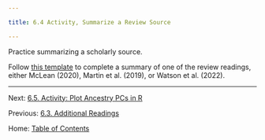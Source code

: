```yaml
---

title: 6.4 Activity, Summarize a Review Source

---
```


Practice summarizing a scholarly source.

Follow [this template](../materials/template_summary_review_source.md) to complete a summary of one of the review readings, either McLean (2020), Martin et al. (2019), or Watson et al. (2022).

-----

Next: [6.5. Activity: Plot Ancestry PCs in R](6.5_activity_plot_ancestry_pcs.md)

Previous: [6.3. Additional Readings](6.3_readings.md)

Home: [Table of Contents](../README.md)
